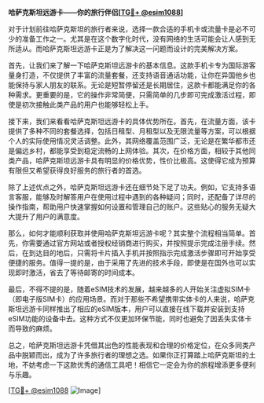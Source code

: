 **哈萨克斯坦远游卡——你的旅行伴侣[[TG💪+ @esim1088](https://t.me/s/esim1088)]**

对于计划前往哈萨克斯坦的旅行者来说，选择一款合适的手机卡或流量卡是必不可少的准备工作之一。尤其是在这个数字化时代，没有网络的生活可能会让人感到无所适从。而哈萨克斯坦远游卡正是为了解决这一问题而设计的完美解决方案。

首先，让我们来了解一下哈萨克斯坦远游卡的基本信息。这款手机卡专为国际游客量身打造，不仅提供了丰富的流量套餐，还支持语音通话功能，让你在异国他乡也能保持与家人朋友的联系。无论是短暂停留还是长期居住，这款卡都能满足你的各种需求。更重要的是，它的操作非常简便，只需简单的几步即可完成激活过程，即使是初次接触此类产品的用户也能够轻松上手。

接下来，我们来看看哈萨克斯坦远游卡的具体优势所在。首先，在流量方面，该卡提供了多种不同的套餐选择，包括日租型、月租型以及无限流量等方案，可以根据个人的实际使用情况灵活调整。此外，其网络覆盖范围广泛，无论是在繁华都市还是偏远乡村，都能享受到稳定流畅的上网体验。其次，在价格方面，相较于其他同类产品，哈萨克斯坦远游卡具有明显的价格优势，性价比极高。这使得它成为预算有限但又希望获得良好服务的旅行者的首选。

除了上述优点之外，哈萨克斯坦远游卡还在细节处下足了功夫。例如，它支持多语言客服，能够及时解答用户在使用过程中遇到的各种疑问；同时，还配备了详尽的操作指南，帮助用户快速掌握如何设置和管理自己的账户。这些贴心的服务无疑大大提升了用户的满意度。

那么，如何才能顺利获取并使用哈萨克斯坦远游卡呢？其实整个流程相当简单。首先，你需要通过官方网站或者授权经销商进行购买，并按照提示完成注册手续。然后，在到达目的地后，只需将卡片插入手机并按照指示完成激活步骤即可开始享受便捷的服务。值得一提的是，由于采用了先进的技术手段，即使是在国外也可以实现即时激活，省去了等待邮寄的时间成本。

最后，不得不提的是，随着eSIM技术的发展，越来越多的人开始关注虚拟SIM卡（即电子版SIM卡）的应用场景。而对于那些不希望携带实体卡的人来说，哈萨克斯坦远游卡同样推出了相应的eSIM版本，用户可以直接在线下载并安装到支持eSIM功能的设备中去。这种方式不仅更加环保节能，同时也避免了因丢失实体卡而导致的麻烦。

总之，哈萨克斯坦远游卡凭借其出色的性能表现和合理的价格定位，在众多同类产品中脱颖而出，成为了许多旅行者的理想之选。如果你正打算踏上哈萨克斯坦的土地，不妨考虑一下这款优秀的通信工具吧！相信它一定会为你的旅程增添更多便利与乐趣。

[[TG💪+ @esim1088](https://t.me/s/esim1088) ![Image](https://i.postimg.cc/4NQfJmqS/Snipaste-2025-05-13-00-14-12.png)]